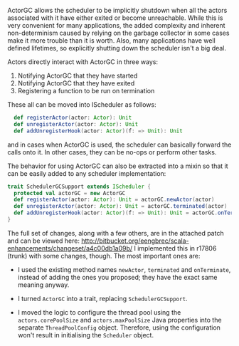 ActorGC allows the scheduler to be implicitly shutdown when all the actors associated with it have either exited or become unreachable.  While this is very convenient for many applications, the added complexity and inherent non-determinism caused by relying on the garbage collector in some cases make it more trouble than it is worth.  Also, many applications have well defined lifetimes, so explicitly shutting down the scheduler isn't a big deal.

Actors directly interact with ActorGC in three ways:
1. Notifying ActorGC that they have started
2. Notifying ActorGC that they have exited
3. Registering a function to be run on termination

These all can be moved into IScheduler as follows:
```scala
  def registerActor(actor: Actor): Unit
  def unregisterActor(actor: Actor): Unit
  def addUnregisterHook(actor: Actor)(f: => Unit): Unit
```
and in cases when ActorGC is used, the scheduler can basically forward the calls onto it.  In other cases, they can be no-ops or perform other tasks.

The behavior for using ActorGC can also be extracted into a mixin so that it can be easily added to any scheduler implementation:
```scala
trait SchedulerGCSupport extends IScheduler {
  protected val actorGC = new ActorGC
  def registerActor(actor: Actor): Unit = actorGC.newActor(actor)
  def unregisterActor(actor: Actor): Unit = actorGC.terminated(actor)
  def addUnregisterHook(actor: Actor)(f: => Unit): Unit = actorGC.onTerminate(actor)(f)
}
```

The full set of changes, along with a few others, are in the attached patch and can be viewed here: http://bitbucket.org/eengbrec/scala-enhancements/changeset/a4c00db1a09b/
I implemented this in r17806 (trunk) with some changes, though. The most important ones are:

  * I used the existing method names `newActor`, `terminated` and `onTerminate`, instead of
    adding the ones you proposed; they have the exact same meaning anyway.

  * I turned `ActorGC` into a trait, replacing `SchedulerGCSupport`.

  * I moved the logic to configure the thread pool using the `actors.corePoolSize` and
    `actors.maxPoolSize` Java properties into the separate `ThreadPoolConfig` object.
    Therefore, using the configuration won't result in initialising the `Scheduler` object.
